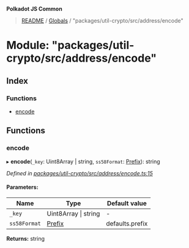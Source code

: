 **Polkadot JS Common**

> [README](../README.md) / [Globals](../globals.md) / "packages/util-crypto/src/address/encode"

# Module: "packages/util-crypto/src/address/encode"

## Index

### Functions

* [encode](_packages_util_crypto_src_address_encode_.md#encode)

## Functions

### encode

▸ **encode**(`_key`: Uint8Array \| string, `ss58Format`: [Prefix](_packages_util_crypto_src_address_types_.md#prefix)): string

*Defined in [packages/util-crypto/src/address/encode.ts:15](https://github.com/polkadot-js/common/blob/c366e637/packages/util-crypto/src/address/encode.ts#L15)*

#### Parameters:

Name | Type | Default value |
------ | ------ | ------ |
`_key` | Uint8Array \| string | - |
`ss58Format` | [Prefix](_packages_util_crypto_src_address_types_.md#prefix) | defaults.prefix |

**Returns:** string
